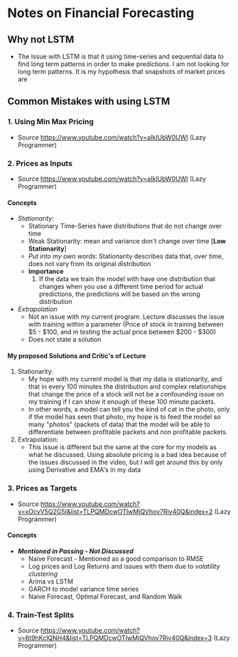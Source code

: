 # Notes on Financial Forecasting  
## Why not LSTM
- The Issue with LSTM is that it using time-series and sequential data to find long term patterns in order to make predictions. I am not looking for long term patterns. It is my hypothesis that snapshots of market prices are 

## Common Mistakes with using LSTM
### 1. Using Min Max Pricing
- Source https://www.youtube.com/watch?v=aIklUbW0UWI (Lazy Programmer)
### 2. Prices as Inputs
- Source https://www.youtube.com/watch?v=aIklUbW0UWI (Lazy Programmer)
#### Concepts
- *Stationarity*: 
  - Stationary Time-Series have distributions that do not change over time
  - Weak Stationarity: mean and variance don't change over time [**Low Stationarity**]
  - *Put into my own words*: Stationarity describes data that, over time, does not vary from its original distribution
  - **Importance**
    1. If the data we train the model with have one distribution that changes when you use a different time period for actual predictions, the predictions will be based on the wrong distribution
- *Extrapolation*
  - Not an issue with my current program. Lecture discusses the issue with training within a parameter (Price of stock in training between $5 - $100, and in testing the actual price between $200 - $300)
  - Does not state a solution

#### My proposed Solutions and Critic's of Lecture
1. Stationarity: 
    - My hope with my current model is that my data is stationarity, and that in every 100 minutes the distribution and complex relationships that change the price of a stock will not be a confounding issue on my training if I can show it enough of these 100 minute packets. 
    - In other words, a model can tell you the kind of cat in the photo, only if the model has seen that photo, my hope is to feed the model so many "photos" (packets of data) that the model will be able to differentiate between profitable packets and non profitable packets.
2. Extrapolation: 
   - This issue is different but the same at the core for my models as what he discussed. Using absolute pricing is a bad idea because of the issues discussed in the video, but I will get around this by only using Derivative and EMA's in my data

### 3. Prices as Targets
- Source https://www.youtube.com/watch?v=xOcyV5Q2G5I&list=TLPQMDcwOTIwMjQVhov7Riy40Q&index=2 (Lazy Programmer)
#### Concepts
- ***Mentioned in Passing - Not Discussed***
  - Naive Forecast - Mentioned as a good comparison to RMSE 
  - Log prices and Log Returns and issues with them due to *volatility clustering*
  - Arima vs LSTM
  - GARCH to model variance time series
  - Naive Forecast, Optimal Forecast, and Random Walk 

### 4. Train-Test Splits
- Source https://www.youtube.com/watch?v=6t9hKclQNH4&list=TLPQMDcwOTIwMjQVhov7Riy40Q&index=3 (Lazy Programmer)
